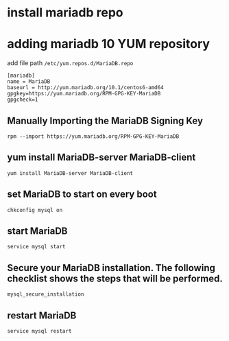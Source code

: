# install mariadb repo
# adding mariadb 10 YUM repository

add file path `/etc/yum.repos.d/MariaDB.repo`

```
[mariadb]
name = MariaDB
baseurl = http://yum.mariadb.org/10.1/centos6-amd64
gpgkey=https://yum.mariadb.org/RPM-GPG-KEY-MariaDB
gpgcheck=1
```

<!--more-->

## Manually Importing the MariaDB Signing Key
```
rpm --import https://yum.mariadb.org/RPM-GPG-KEY-MariaDB
```

## yum install MariaDB-server MariaDB-client
```
yum install MariaDB-server MariaDB-client
```

## set MariaDB to start on every boot
```
chkconfig mysql on
```

## start MariaDB
```
service mysql start
```

## Secure your MariaDB installation. The following checklist shows the steps that will be performed.
```
mysql_secure_installation
```

## restart MariaDB
```
service mysql restart
```
